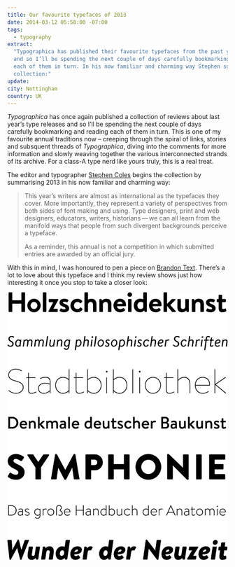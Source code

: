```yaml
---
title: Our favourite typefaces of 2013
date: 2014-03-12 05:58:00 -07:00
tags:
  - typography
extract:
  "Typographica has published their favourite typefaces from the past year
  and so I’ll be spending the next couple of days carefully bookmarking and reading
  each of them in turn. In his now familiar and charming way Stephen summarises the
  collection:"
update:
city: Nottingham
country: UK
---
```


_Typographica_ has once again published a collection of reviews about last year’s type releases and so I’ll be spending the next couple of days carefully bookmarking and reading each of them in turn. This is one of my favourite annual traditions now – creeping through the spiral of links, stories and subsquent threads of _Typographica_, diving into the comments for more information and slowly weaving together the various interconnected strands of its archive. For a class-A type nerd like yours truly, this is a real treat.

The editor and typographer [Stephen Coles](http://stephencoles.org/) begins the collection by summarising 2013 in his now familiar and charming way:

<blockquote>
<p>This year’s writers are almost as international as the typefaces they cover. More importantly, they represent a variety of perspectives from both sides of font making and using. Type designers, print and web designers, educators, writers, historians — we can all learn from the manifold ways that people from such divergent backgrounds perceive a typeface.</p>
<p>As a reminder, this annual is not a compe­tition in which submitted entries are awarded by an official jury.</p>
</blockquote>

With this in mind, I was honoured to pen a piece on [Brandon Text](http://typographica.org/typeface-reviews/brandon-text/). There’s a lot to love about this typeface and I think my review shows just how interesting it once you stop to take a closer look:

![Brandon text](/uploads/brandon-text.png)
